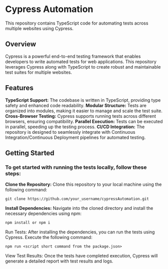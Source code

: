 # Cypress Automation
This repository contains TypeScript code for automating tests across multiple websites using Cypress.

## Overview
Cypress is a powerful end-to-end testing framework that enables developers to write automated tests for web applications. This repository leverages Cypress along with TypeScript to create robust and maintainable test suites for multiple websites.

## Features
<b>TypeScript Support:</b> The codebase is written in TypeScript, providing type safety and enhanced code readability.
<b>Modular Structure:</b> Tests are organized into modules, making it easier to manage and scale the test suite.
<b>Cross-Browser Testing:</b> Cypress supports running tests across different browsers, ensuring compatibility.
<b>Parallel Execution:</b> Tests can be executed in parallel, speeding up the testing process.
<b>CI/CD Integration:</b> The repository is designed to seamlessly integrate with Continuous Integration/Continuous Deployment pipelines for automated testing.

## Getting Started

### To get started with running the tests locally, follow these steps:

<b>Clone the Repository:</b> Clone this repository to your local machine using the following command:

```
git clone https://github.com/your_username/cypressAutomation.git
```

<b>Install Dependencies:</b> Navigate into the cloned directory and install the necessary dependencies using npm:

``` cd cypressAutomation
npm install or npm i
```
Run Tests: After installing the dependencies, you can run the tests using Cypress. Execute the following command:
```
npm run <script short command from the package.json>
```
View Test Results: Once the tests have completed execution, Cypress will generate a detailed report with test results and logs.
